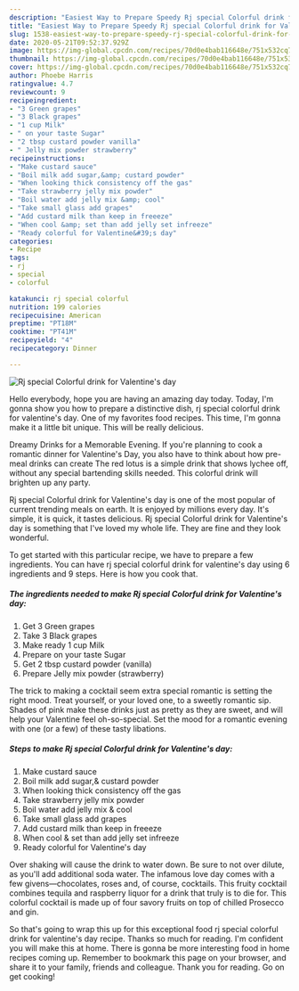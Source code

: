 ```yaml
---
description: "Easiest Way to Prepare Speedy Rj special Colorful drink for Valentine&amp;#39;s day"
title: "Easiest Way to Prepare Speedy Rj special Colorful drink for Valentine&amp;#39;s day"
slug: 1538-easiest-way-to-prepare-speedy-rj-special-colorful-drink-for-valentine-and-39-s-day
date: 2020-05-21T09:52:37.929Z
image: https://img-global.cpcdn.com/recipes/70d0e4bab116648e/751x532cq70/rj-special-colorful-drink-for-valentines-day-recipe-main-photo.jpg
thumbnail: https://img-global.cpcdn.com/recipes/70d0e4bab116648e/751x532cq70/rj-special-colorful-drink-for-valentines-day-recipe-main-photo.jpg
cover: https://img-global.cpcdn.com/recipes/70d0e4bab116648e/751x532cq70/rj-special-colorful-drink-for-valentines-day-recipe-main-photo.jpg
author: Phoebe Harris
ratingvalue: 4.7
reviewcount: 9
recipeingredient:
- "3 Green grapes"
- "3 Black grapes"
- "1 cup Milk"
- " on your taste Sugar"
- "2 tbsp custard powder vanilla"
- " Jelly mix powder strawberry"
recipeinstructions:
- "Make custard sauce"
- "Boil milk add sugar,&amp; custard powder"
- "When looking thick consistency off the gas"
- "Take strawberry jelly mix powder"
- "Boil water add jelly mix &amp; cool"
- "Take small glass add grapes"
- "Add custard milk than keep in freeeze"
- "When cool &amp; set than add jelly set infreeze"
- "Ready colorful for Valentine&#39;s day"
categories:
- Recipe
tags:
- rj
- special
- colorful

katakunci: rj special colorful 
nutrition: 199 calories
recipecuisine: American
preptime: "PT18M"
cooktime: "PT41M"
recipeyield: "4"
recipecategory: Dinner

---
```



![Rj special Colorful drink for Valentine&#39;s day](https://img-global.cpcdn.com/recipes/70d0e4bab116648e/751x532cq70/rj-special-colorful-drink-for-valentines-day-recipe-main-photo.jpg)

Hello everybody, hope you are having an amazing day today. Today, I'm gonna show you how to prepare a distinctive dish, rj special colorful drink for valentine&#39;s day. One of my favorites food recipes. This time, I'm gonna make it a little bit unique. This will be really delicious.

Dreamy Drinks for a Memorable Evening. If you&#39;re planning to cook a romantic dinner for Valentine&#39;s Day, you also have to think about how pre-meal drinks can create The red lotus is a simple drink that shows lychee off, without any special bartending skills needed. This colorful drink will brighten up any party.

Rj special Colorful drink for Valentine&#39;s day is one of the most popular of current trending meals on earth. It is enjoyed by millions every day. It's simple, it is quick, it tastes delicious. Rj special Colorful drink for Valentine&#39;s day is something that I've loved my whole life. They are fine and they look wonderful.


To get started with this particular recipe, we have to prepare a few ingredients. You can have rj special colorful drink for valentine&#39;s day using 6 ingredients and 9 steps. Here is how you cook that.

<!--inarticleads1-->

##### The ingredients needed to make Rj special Colorful drink for Valentine&#39;s day:

1. Get 3 Green grapes
1. Take 3 Black grapes
1. Make ready 1 cup Milk
1. Prepare  on your taste Sugar
1. Get 2 tbsp custard powder (vanilla)
1. Prepare  Jelly mix powder (strawberry)


The trick to making a cocktail seem extra special romantic is setting the right mood. Treat yourself, or your loved one, to a sweetly romantic sip. Shades of pink make these drinks just as pretty as they are sweet, and will help your Valentine feel oh-so-special. Set the mood for a romantic evening with one (or a few) of these tasty libations. 

<!--inarticleads2-->

##### Steps to make Rj special Colorful drink for Valentine&#39;s day:

1. Make custard sauce
1. Boil milk add sugar,&amp; custard powder
1. When looking thick consistency off the gas
1. Take strawberry jelly mix powder
1. Boil water add jelly mix &amp; cool
1. Take small glass add grapes
1. Add custard milk than keep in freeeze
1. When cool &amp; set than add jelly set infreeze
1. Ready colorful for Valentine&#39;s day


Over shaking will cause the drink to water down. Be sure to not over dilute, as you&#39;ll add additional soda water. The infamous love day comes with a few givens—chocolates, roses and, of course, cocktails. This fruity cocktail combines tequila and raspberry liquor for a drink that truly is to die for. This colorful cocktail is made up of four savory fruits on top of chilled Prosecco and gin. 

So that's going to wrap this up for this exceptional food rj special colorful drink for valentine&#39;s day recipe. Thanks so much for reading. I'm confident you will make this at home. There is gonna be more interesting food in home recipes coming up. Remember to bookmark this page on your browser, and share it to your family, friends and colleague. Thank you for reading. Go on get cooking!
